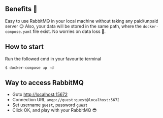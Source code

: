 ## Benefits :monocle_face:
Easy to use RabbitMQ in your local machine without taking any paid/unpaid server :wink:
Also, your data will be stored in the same path, where the `docker-compose.yaml` file exist. No worries on data loss :star_struck:.

## How to start
Run the followed cmd in your favourite terminal
```
$ docker-compose up -d
```

## Way to access RabbitMQ
* Goto [http://localhost:15672](http://localhost:15672)
* Connection URL `amqp://guest:guest@localhost:5672`
* Set username `guest`, password `guest`
* Click OK, and play with your RabbitMQ :sunglasses:

